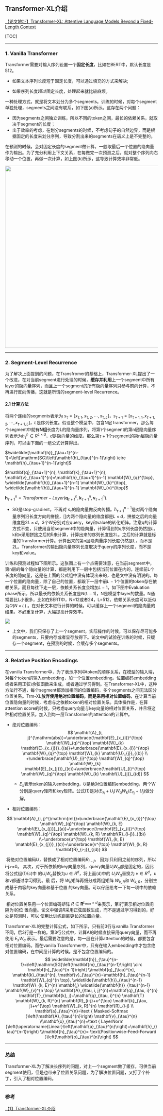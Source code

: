 ## Transformer-XL介绍

[【论文地址】Transformer-XL: Attentive Language Models Beyond a Fixed-Length Context](https://arxiv.org/abs/1901.02860)

[TOC]

---

### 1. Vanilla Transformer

Transformer需要对输入序列设置一个**固定长度**，比如在BERT中，默认长度是512。

+ 如果文本序列长度短于固定长度，可以通过填充的方式来解决;

+ 如果序列长度超过固定长度，处理起来就比较麻烦。

一种处理方式，就是将文本划分为多个segments。训练的时候，对每个segment单独处理，segments之间没有联系，如下图(a)所示。这存在两个问题：

+ 因为segments之间独立训练，所以不同的token之间，最长的依赖关系，就取决于segment的长度；
+ 出于效率的考虑，在划分segments的时候，不考虑句子的自然边界，而是根据固定的长度来划分序列，导致分割出来的segments在语义上是不完整的。

在预测的时候，会对固定长度的segment做计算，一般取最后一个位置的隐向量作为输出。为了充分利用上下文关系，在每做完一次预测之后，就对整个序列向右移动一个位置，再做一次计算，如上图(b)所示，这导致计算效率非常低。

<img src="https://ybqu.oss-cn-beijing.aliyuncs.com/img/image-20200829170238375.png" style="width: 600px" title=""/>

---

### 2. Segment-Level Recurrence

为了解决上面提到的问题，在Transfromer的基础上，Transformer-XL提出了一个改进，在对当前segment进行处理的时候，**缓存并利用**上一个segment中所有layer的隐向量序列，而且上一个segment的所有隐向量序列只参与前向计算，不再进行反向传播，这就是所谓的segment-level Recurrence。

#### 2.1 计算方法

将两个连续的segments表示为 $s_\tau=[x_{\tau,1}, x_{\tau,2},\cdots, x_{\tau,L}]$，$s_{\tau+1}=[x_{\tau+1,1}, x_{\tau+1,2}, \cdots, x_{\tau+1,L}]$，$L$是序列长度。假设整个模型中，包含N层Transformer，那么每个segment中就有**N组**长度为L的隐向量序列，将第$\tau$个segment的第n层隐向量序列表示为$h^n_\tau\in R^{L\times d}$，$d$是隐向量的维度。那么第$\tau+1$个segment的第n层隐向量序列，可以由下面的一组公式计算得出。

$\widetilde{\mathbf{h}}_{\tau+1}^{n-1}=\left[\mathrm{SG}\left(\mathbf{h}_{\tau}^{n-1}\right) \circ \mathbf{h}_{\tau+1}^{n-1}\right]$

$\mathbf{q}_{\tau+1}^{n}, \mathbf{k}_{\tau+1}^{n}, \mathbf{v}_{\tau+1}^{n}=\mathbf{h}_{\tau+1}^{n-1} \mathbf{W}_{q}^{\top}, \widetilde{\mathbf{h}}_{\tau+1}^{n-1} \mathbf{W}_{k}^{\top}, \widetilde{\mathbf{h}}_{\tau+1}^{n-1} \mathbf{W}_{v}^{\top}$

$\mathbf{h}_{\tau+1}^{n}= Transformer-Layer \left(\mathbf{q}_{\tau+1}^{n}, \mathbf{k}_{\tau+1}^{n}, \mathbf{v}_{\tau+1}^{n}\right).$

+ SG是stop-gradient，不再对 $s_\tau$的隐向量做反向传播。$\tilde{h}^{n-1}_{\tau+1}$是对两个隐向量序列沿长度方向的拼接，[]内两个隐向量的维度都是$L\times d$，拼接之后的向量维度是$2L\times d$。3个W分别对应query，key和value的转化矩阵。注意q的计算方式不变，只使用当前segment中的隐向量，计算得到的q序列长度仍然是$L$。k和v采用拼接之后的$\tilde{h}$来计算，计算出来的序列长度是2L。之后的计算就是标准的Transformer计算。计算出来的第n层隐向量序列长度仍然是L，而不是2L。Transformer的输出隐向量序列长度取决于query的序列长度，而不是key和value。

训练和预测过程如下图所示。这张图上有一个点需要注意，在当前segment中，第n层的每个隐向量的计算，都是利用下一层中包括当前位置在内的，连续前L个长度的隐向量，这是在上面的公式组中没有体现出来的，也是文中没有明说的。每一个位置的隐向量，除了自己的位置，都跟下一层中前$L-1$个位置的token存在依赖关系，而且每往下走一层，依赖关系长度会增加$L-1$，如下图中Evaluation phase所示，所以最长的依赖关系长度是$N(L-1)$，N是模型中layer的数量。N通常要比L小很多，比如在BERT中，N=12或者24，L=512，依赖关系长度可以近似为$O(N\times L)$ 。在对长文本进行计算的时候，可以缓存上一个segment的隐向量的结果，不必重复计算，大幅提高计算效率。

![](https://ybqu.oss-cn-beijing.aliyuncs.com/img/image-20200829174600870.png)

+ 上文中，我们只保存了上一个segment，实际操作的时候，可以保存尽可能多的segments，只要内存或者显存放得下。论文中的试验在训练的时候，只缓存一个segment，在预测的时候，会缓存多个segments。

---

### 3. Relative Position Encodings

在vanilla Transformer中，为了表示序列中token的顺序关系，在模型的输入端，对每个token的输入embedding，加一个位置embedding。位置编码embedding或者采用正弦\余弦函数来生成，或者通过学习得到。在Transformer-XL中，这种方法行不通，每个segment都添加相同的位置编码，多个segments之间无法区分位置关系。Trm-XL**放弃使用绝对位置编码，而是采用相对位置编码**，在计算当前位置隐向量的时候，考虑与之依赖token的相对位置关系。具体操作是，在算attention score的时候，只考虑query向量与key向量的相对位置关系，并且将这种相对位置关系，加入到每一层Transformer的attention的计算中。

+ 绝对位置编码：
  $$
  \mathbf{A}_{i, j}^{\mathrm{abs}}=\underbrace{\mathbf{E}_{x_{i}}^{\top} \mathbf{W}_{q}^{\top} \mathbf{W}_{k} \mathbf{E}_{x_{j}}}_{(a)}+\underbrace{\mathbf{E}_{x_{i}}^{\top} \mathbf{W}_{q}^{\top} \mathbf{W}_{k} \mathbf{U}_{j}}_{(b)}
  \\
  +\underbrace{\mathbf{U}_{i}^{\top} \mathbf{W}_{q}^{\top} \mathbf{W}_{k} \mathbf{E}_{x_{j}}}_{(c)}+\underbrace{\mathbf{U}_{i}^{\top} \mathbf{W}_{q}^{\top} \mathbf{W}_{k} \mathbf{U}_{j}}_{(d)}
  $$

  + $E_x$表示token的输入embedding，$U$是绝对位置编码embedding，两个W分别是query矩阵和key矩阵。公式(1)是对$(E_{x_i}+U_i)W_qW_k(E_{x_j}+U_j)$做分解。

+ 相对位置编码：

$$
\mathbf{A}_{i, j}^{\mathrm{rel}}=\underbrace{\mathbf{E}_{x_{i}}^{\top} \mathbf{W}_{q}^{\top} \mathbf{W}_{k, E} \mathbf{E}_{x_{j}}}_{(a)}+\underbrace{\mathbf{E}_{x_{i}}^{\top} \mathbf{W}_{q}^{\top} \mathbf{W}_{k, R} \mathbf{R}_{i-j}}_{(b)}
\\+\underbrace{u^{\top} \mathbf{W}_{k, E} \mathbf{E}_{x_{j}}}_{(c)}+\underbrace{v^{\top} \mathbf{W}_{k, R} \mathbf{R}_{i-j}}_{(d)}
$$

​		将绝对位置编码$U$，替换成了相对位置编码$R_{i-j}$。 因为i只利用之前的序列，所以i-j>=0。		其次，对于所依赖的key向量序列，query向量$U_iW_q$都是固定的，因此将公式组(1)(c)中		的$U_iW_q$替换为$u\in R^d$，将上面(d)中的 $U_iW_q$替换为 $v\in R^d$，u和v都通过学习得到。最		后，将 $W_k$矩阵再细分成两组矩阵 $W_{k,R}$和 $W_{k,R}$，分别生成基于内容的key向量和基于位置		的key向量。可以仔细思考一下每一项中的依赖关系。

​		相对位置关系用一个位置编码矩阵 $R\in \mathbf{R}^{L_{max}\times d}$来表示，第i行表示相对位置间隔为i的位		置向量。论文中强调$R$采用正弦函数生成，而不是通过学习得到的，好处是预测时，可以		使用比训练距离更长的位置向量。

Transformer-XL的完整计算公式，如下所示，只有前3行与vanilla Transformer不同，后3行是一样的。第3行公式中，计算A的时候直接采用query向量，而不再使用 $E_xW_q$ 表示。最后需要注意的是，每一层在计算attention的时候，都要包含相对位置编码。而在vanilla Transformer中，只有在输入embedding中才包含绝对位置编码，在中间层计算的时候，是不包含位置编码的。
$$
\widetilde{\mathbf{h}}_{\tau}^{n-1}=\left[\mathrm{SG}\left(\mathbf{m}_{\tau}^{n-1}\right) \circ \mathbf{h}_{\tau}^{n-1}\right]
\\\mathbf{q}_{\tau}^{n}, \mathbf{k}_{\tau}^{n}, \mathbf{v}_{\tau}^{n}=\mathbf{h}_{\tau}^{n-1} \mathbf{W}_{q}^{n \top}, \widetilde{\mathbf{h}}_{\tau}^{n-1} \mathbf{W}_{k, E}^{n} \mathbf{,} \widetilde{\mathbf{h}}_{\tau}^{n-1} \mathbf{W}_{v}^{n \top}
\\\mathbf{A}_{\tau, i, j}^{n}=\mathbf{q}_{\tau, i}^{n} \mathbf{T}_{\mathbf{k}, j}+\mathbf{q}_{\tau, i}^{n} \mathbf{T} \mathbf{W}_{k, R}^{n} \mathbf{R}_{i-j}+u^{\top} \mathbf{k}_{\tau, j}+v^{\top} \mathbf{W}_{k, R}^{n} \mathbf{R}_{i-j}
\\ \mathbf{a}_{\tau}^{n}=\text { Masked-Softmax }\left(\mathbf{A}_{\tau}^{n}\right) \mathbf{v}_{\tau}^{n}
\\\mathbf{o}_{\tau}^{n}=\text { LayerNorm }\left(\operatorname{Linear}\left(\mathbf{a}_{\tau}^{n}\right)+\mathbf{h}_{\tau}^{n-1}\right)
\\\mathbf{h}_{\tau}^{n}= \text{Positionwise-Feed-Forward }\left(\mathbf{o}_{\tau}^{n}\right)
$$

---

### 总结

Transformer-XL为了解决长序列的问题，对上一个segment做了缓存，可供当前segment使用，但是也带来了位置关系问题，为了解决位置问题，又打了个补丁，引入了相对位置编码。

---

### 参考

[【1】Transformer-XL介绍](https://zhuanlan.zhihu.com/p/84159401)
